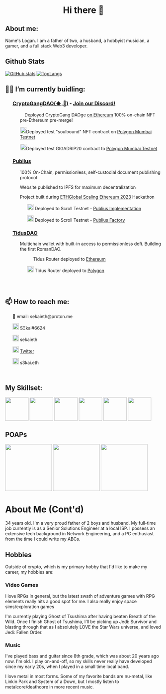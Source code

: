 <h1 align="center"> Hi there 👋</h1>

## About me:
Name's Logan.  I am a father of two, a husband, a hobbyist musician, a gamer, and a full stack Web3 developer.

## Github Stats

[![GitHub stats](https://github-readme-stats.vercel.app/api?username=sekaieth&show_icons=true&theme=radical)](https://github.com/anuraghazra/github-readme-stats)  [![TopLangs](https://github-readme-stats.vercel.app/api/top-langs/?username=sekaieth&size_weight=0.5&count_weight=0.5&layout=compact&theme=radical)](https://github.com/anuraghazra/github-readme-stats)

<h2> 👷‍♂️ I’m currently buidling: </h2>
  <ul>
  <h3><a href="https://odaoge.wtf">CryptoGangDAO(⬆️,🚀)</a> - <a href="https://discord.gg/cryptogangdao">Join our Discord!</a></h3>
    <ul>
      <img src="https://www.nicepng.com/png/full/152-1525748_ethereum-logo-png.png" width=15px>Deployed CryptoGang DAOge 
        <a href="https://etherscan.io/address/0x972593255aa249d48569ae81d4e09523646f2953"> on Ethereum</a> 100% on-chain NFT pre-Ethereum pre-merge!
      </img>
    </ul>
    <ul>
      <img src="https://polygontechnology.notion.site/image/https%3A%2F%2Fs3-us-west-2.amazonaws.com%2Fsecure.notion-static.com%2Fdc0b7b88-a394-42f1-ac03-6e4959b71170%2FMonochrome_White.svg?table=block&id=6bb516b4-9582-4d74-b2de-881dffde06e8&spaceId=51562dc1-1dc5-4484-bf96-2aeac848ae2f&userId=&cache=v2"  width=20px>Deployed test "soulbound" NFT contract on <a href="https://mumbai.polygonscan.com/address/0xa22bcea2f6FD504B3c5AEe6FeCc71c3e2B40727c#code"> Polygon Mumbai Testnet</a>
      </img>
     </ul>
     <ul>
      <img src="https://polygontechnology.notion.site/image/https%3A%2F%2Fs3-us-west-2.amazonaws.com%2Fsecure.notion-static.com%2Fdc0b7b88-a394-42f1-ac03-6e4959b71170%2FMonochrome_White.svg?table=block&id=6bb516b4-9582-4d74-b2de-881dffde06e8&spaceId=51562dc1-1dc5-4484-bf96-2aeac848ae2f&userId=&cache=v2" width=20px >Deployed test GIGADRIP20 contract to <a href="https://mumbai.polygonscan.com/address/0x8a0cD98703893F426455b06036cef84618D7B5f5#code">Polygon Mumbai Testnet</a>
      </img>
     </ul> 
  </ul>
  <ul>
    <h3><a href="https://publiusprotocol.xyz">Publius</a></h3>
      <ul>100% On-Chain, permissionless, self-custodial document publishing protocol</ul>
      <ul>Website published to IPFS for maximum decentralization</ul>
      <ul>Project built during <a href="https://ethglobal.com/events/scaling2023/home">ETHGlobal Scaling Ethereum 2023</a> Hackathon
      <ul>
         <img src="https://pbs.twimg.com/profile_images/1523593944386326528/rVjsezsD_400x400.jpg" width="20px">
          Deployed to Scroll Testnet - <a href="https://blockscout.scroll.io/address/0x04F3CD698ED6DB91c442A8D72EbED0e7057994a7/contracts#address-tabs">Publius Implementation</a></img>
      </ul>
      <ul>
        <img src="https://pbs.twimg.com/profile_images/1523593944386326528/rVjsezsD_400x400.jpg" width="20px">
          Deployed to Scroll Testnet - <a href="https://blockscout.scroll.io/address/0xF2535074C8295DC0DB0D3F602c9D9A1d41148683">Publius Factory</a>
        </img>
      </ul>
    </ul>
    </ul>
     <ul>
      <h3><a href="https://tiduswallet.io/">TidusDAO</a></h3>
      <ul>Multichain wallet with built-in access to permissionless defi.  Building the first RomanDAO.
        <ul>
          <img src="https://www.nicepng.com/png/full/152-1525748_ethereum-logo-png.png" width=15px>
            Tidus Router deployed to <a href="https://etherscan.io/address/0x86EaB10eFc3d2A58E74B4c8f07c04d8De4C8AD19#code">Ethereum</a>
          </img>
        </ul>
        <ul>
          <img src="https://polygontechnology.notion.site/image/https%3A%2F%2Fs3-us-west-2.amazonaws.com%2Fsecure.notion-static.com%2Fdc0b7b88-a394-42f1-ac03-6e4959b71170%2FMonochrome_White.svg?table=block&id=6bb516b4-9582-4d74-b2de-881dffde06e8&spaceId=51562dc1-1dc5-4484-bf96-2aeac848ae2f&userId=&cache=v2"  width=20px>
            Tidus Router deployed to <a href="https://polygonscan.com/address/0x25FE78750f6b756ef8E7946C76C751D080E78c7b">Polygon</a>
          </img>
        </ul>
      </ul>
    </ul>
<br />
<br /> 
<h2>📫 How to reach me:</h2>
  <ul>
    <p>📨 email: sekaieth@proton.me</p>
    <p><img src="https://discord.com/assets/3437c10597c1526c3dbd98c737c2bcae.svg" width=20px /> SΞkai#6624</p>
    <p><img src="https://img.icons8.com/color/344/telegram-app--v1.png" width=20px /> sekaieth</p>
    <p><img src="https://img.icons8.com/color/344/twitter--v1.png" width=20px /> <a href="https://twitter.com/sekaieth">Twitter</a></p>
    <p><img src="https://avatars.githubusercontent.com/u/34167658?s=200&v=4" width=20px /> s3kai.eth</p>
  </ul>
 <br />

## My Skillset:
<p align="left" padding="10px">
  <img src="https://cdn.icon-icons.com/icons2/2107/PNG/512/file_type_solidity_icon_130156.png" width="75px" padding="5px" />
  <img src="https://upload.wikimedia.org/wikipedia/commons/thumb/4/4c/Typescript_logo_2020.svg/512px-Typescript_logo_2020.svg.png?20221110153201"   width="75px" padding="10px" />
  <img src="https://seeklogo.com/images/H/hardhat-logo-888739EBB4-seeklogo.com.png" width="75px" padding="5px" />
  <img src="https://seeklogo.com/images/E/ethers-logo-D5B86204D8-seeklogo.com.png" width="75px" padding="5px" />
  <img src="https://upload.wikimedia.org/wikipedia/commons/thumb/a/a7/React-icon.svg/512px-React-icon.svg.png?20220125121207" width="75px" padding="5px" />
  <img src="https://upload.wikimedia.org/wikipedia/commons/thumb/1/17/GraphQL_Logo.svg/512px-GraphQL_Logo.svg.png?20161105194737" width="75px" padding="5px" />
</p>

## POAPs
<div>
<img src="https://storage.googleapis.com/nftimagebucket/gnosisscan/tokens/0x22c1f6050e56d2876009903609a2cc3fef83b415/preview/5120694.png" width="150px" />
<img src="https://ipfs.io/ipfs/bafybeie7kqewh32bcr5xu53hgscnnbepysimdn7wgmiydico35hsiivfse" width="150px" />
<img src="https://storage.googleapis.com/nftimagebucket/gnosisscan/tokens/0x22c1f6050e56d2876009903609a2cc3fef83b415/preview/6512786.gif" width="150px" />
</div>     


# About Me (Cont'd)
34 years old.  I'm a very proud father of 2 boys and husband.  My full-time job currently is as a Senior Solutions Engineer at a local ISP.  I possess an extensive tech background in Network Engineering, and a PC enthusiast from the time I could write my ABCs.

## Hobbies
Outside of crypto, which is my primary hobby that I'd like to make my career, my hobbies are:

  ### Video Games
  I love RPGs in general, but the latest swath of adventure games with RPG elements really hits a good spot for me.  I also really enjoy space sims/exploration games
  
  I'm currently playing Ghost of Tsushima after having beaten Breath of the Wild.  Once I finish Ghost of Tsushima, I'll be picking up Jedi: Survivor and blasting through that as I absolutely LOVE the Star Wars universe, and loved Jedi: Fallen Order.
  
  ### Music
  I've played bass and guitar since 8th grade, which was about 20 years ago now.  I'm old.  I play on-and-off, so my skills never really have developed since my early 20s, when I played in a small time local band.  
  
  I love metal in most forms.  Some of my favorite bands are nu-metal, like Linkin Park and System of a Down, but I mostly listen to metalcore/deathcore in more recent music.
 
  
  
